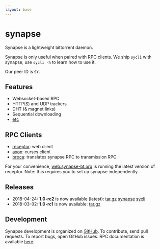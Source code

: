 ```yaml
---
layout: base
---
```


# synapse

Synapse is a lightweight bittorrent daemon.

Synapse is only useful when paired with RPC clients. We ship `sycli` with
synapse; use `sycli -h` to learn how to use it.

Our peer ID is `SY`.

## Features

- Websocket-based RPC
- HTTP(S) and UDP trackers
- DHT (& magnet links)
- Sequential downloading
- [etc](https://github.com/Luminarys/synapse/issues/1)

## RPC Clients

- [receptor](https://github.com/SirCmpwn/receptor): web client
- [axon](https://github.com/ParadoxSpiral/axon): curses client
- [broca](https://broca.synapse-bt.org): translates synapse RPC to transmission RPC

For your convenience, [web.synapse-bt.org](https://web.synapse-bt.org) is
running the latest version of receptor. Note: this requires you to set up
synapse independently.

## Releases

- 2018-04-24: **1.0-rc2** is now available (latest): [tar.gz](https://github.com/Luminarys/synapse/archive/1.0-rc2.tar.gz) [synapse](https://github.com/Luminarys/synapse/releases/download/1.0-rc2/synapse) [sycli](https://github.com/Luminarys/synapse/releases/download/1.0-rc2/sycli)
- 2018-03-02: **1.0-rc1** is now available: [tar.gz](https://github.com/Luminarys/synapse/archive/1.0-rc1.tar.gz)

## Development

Synapse development is organized on
[GitHub](https://github.com/Luminarys/synapse). To contribute, send pull
requests. To report bugs, open GitHub issues. RPC documentation is available
[here](https://github.com/Luminarys/synapse/blob/master/doc/RPC).

